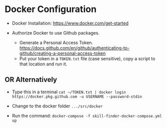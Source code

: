 # Docker Configuration

- Docker Installation: <https://www.docker.com/get-started>

- Authorize Docker to use Github packages.

  - Generate a Personal Access Token. <https://docs.github.com/en/github/authenticating-to-github/creating-a-personal-access-token>
  - Put your token in a ```TOKEN.txt``` file (case sensitive), copy a script to that location and run it.

## OR Alternatively

- Type this in a terminal ```cat ~/TOKEN.txt | docker login https://docker.pkg.github.com -u USERNAME --password-stdin```

- Change to the docker folder ```.../src/docker```

- Run the command: ``` docker-compose -f skill-finder-docker-compose.yml up ```
